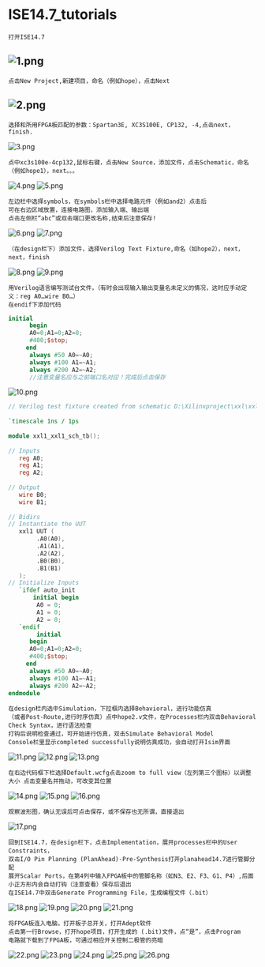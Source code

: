 # ISE14.7_tutorials  

    打开ISE14.7  
![1.png](images/1.PNG)  
---
    点击New Project,新建项目，命名（例如hope），点击Next  
![2.png](images/2.PNG)  
---
    选择和所用FPGA板匹配的参数：Spartan3E, XC3S100E, CP132, -4,点击next，finish.
![3.png](images/3.PNG)  

    点中xc3s100e-4cp132,鼠标右键，点击New Source，添加文件，点击Schematic，命名（例如hope1），next。。。
![4.png](images/4.PNG)
![5.png](images/5.PNG)

    左边栏中选择symbols，在symbols栏中选择电路元件（例如and2）点击后
    可在右边区域放置，连接电路图，添加输入端、输出端
    点击左侧栏“abc”或双击端口更改名称,结束后注意保存!  
![6.png](images/6.PNG)
![7.png](images/7.PNG)

    （在design栏下）添加文件，选择Verilog Text Fixture,命名（如hope2），next， next，finish  
![8.png](images/8.PNG)
![9.png](images/9.PNG)

    用Verilog语言编写测试台文件，（有时会出现输入输出变量名未定义的情况，这时应手动定义：reg A0…wire B0…）  
    在endif下添加代码

```Verilog
initial
	  begin
	  A0=0;A1=0;A2=0;
	  #400;$stop;
	 end
	  always #50 A0=~A0;
	  always #100 A1=~A1;
	  always #200 A2=~A2;
      //注意变量名应与之前端口名对应！完成后点击保存
```
![10.png](images/10.PNG)
```Verilog
// Verilog test fixture created from schematic D:\Xilinxproject\xxl\xxl1.sch - Sun Oct 08 23:39:42 2017
 
`timescale 1ns / 1ps
 
module xxl1_xxl1_sch_tb();
 
// Inputs
   reg A0;
   reg A1;
   reg A2;
 
// Output
   wire B0;
   wire B1;
 
// Bidirs
// Instantiate the UUT
   xxl1 UUT (
		.A0(A0), 
		.A1(A1), 
		.A2(A2), 
		.B0(B0), 
		.B1(B1)
   );
// Initialize Inputs
   `ifdef auto_init
       initial begin
		A0 = 0;
		A1 = 0;
		A2 = 0;
   `endif
		initial
	  begin
	  A0=0;A1=0;A2=0;
	  #400;$stop;
	 end
	  always #50 A0=~A0;
	  always #100 A1=~A1;
	  always #200 A2=~A2;
endmodule
```

    在design栏内选中Simulation，下拉框内选择Behavioral，进行功能仿真
    （或者Post-Route,进行时序仿真）点中hope2.v文件，在Processes栏内双击Behavioral Check Syntax，进行语法检查
    打钩后说明检查通过，可开始进行仿真，双击Simulate Behavioral Model
    Console栏里显示completed successfully说明仿真成功，会自动打开Isim界面
![11.png](images/11.PNG)
![12.png](images/12.PNG)
![13.png](images/13.PNG)

    在右边代码框下栏选择Default.wcfg点击zoom to full view（左列第三个图标）以调整大小 点击变量名并拖动，可改变其位置
![14.png](images/14.PNG)
![15.png](images/15.PNG)
![16.png](images/16.PNG)

    观察波形图，确认无误后可点击保存，或不保存也无所谓，直接退出
![17.png](images/17.PNG)

    回到ISE14.7，在design栏下，点击Implementation，展开processes栏中的User Constraints，
    双击I/O Pin Planning (PlanAhead)-Pre-Synthesis打开planahead14.7进行管脚分配
    展开Scalar Ports，在第4列中输入FPGA板中的管脚名称（如N3、E2、F3、G1、P4）,后面小正方形内会自动打钩（注意查看）保存后退出
    在ISE14.7中双击Generate Programming File，生成编程文件（.bit）
![18.png](images/18.PNG)
![19.png](images/19.PNG)
![20.png](images/20.PNG)
![21.png](images/21.PNG)

    将FPGA板连入电脑，打开板子总开关，打开Adept软件
    点击第一行Browse，打开hope项目，打开生成的 (.bit)文件，点“是”，点击Program
    电路就下载到了FPGA板，可通过相应开关控制二极管的亮暗
![22.png](images/22.PNG)
![23.png](images/23.PNG)
![24.png](images/24.PNG)
![25.png](images/25.PNG)
![26.png](images/26.PNG)
